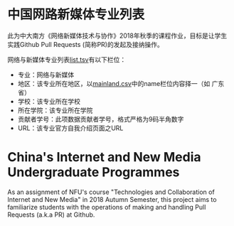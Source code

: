 # 中国网路新媒体专业列表
此为中大南方《网络新媒体技术与协作》2018年秋季的课程作业，目标是让学生实践Github Pull Requests (简称PR)的发起及接纳操作。

网络与新媒体专业列表[list.tsv](./list.tsv)有以下栏位：

* 专业：网络与新媒体
* 地区：该专业所在地区，以[mainland.csv](./mainland.csv)中的name栏位内容择一（如 广东省）
* 学校：该专业所在学校
* 所在学院：该专业所在学院
* 贡献者学号：此项数据贡献者学号，格式严格为9码半角数字
* URL：该专业官方自我介绍页面之URL

# China's Internet and New Media Undergraduate Programmes
As an assignment of NFU's course "Technologies and Collaboration of Internet and New Media" in 2018 Autumn Semester, this project aims to familiarize students with the operations of making and handling Pull Requests (a.k.a PR) at Github. 